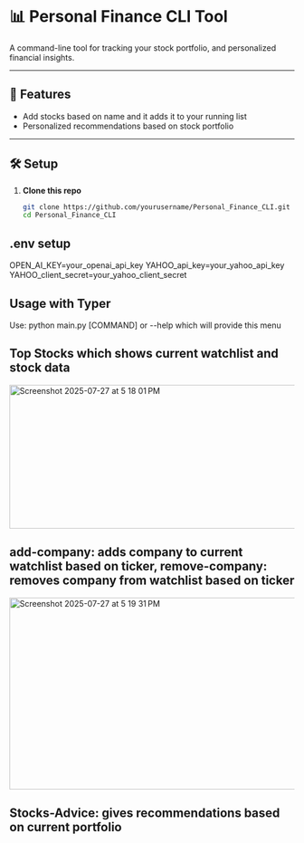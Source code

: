 # 📊 Personal Finance CLI Tool

A command-line tool for tracking your stock portfolio, and personalized financial insights.

---

## 🚀 Features

- Add stocks based on name and it adds it to your running list
- Personalized recommendations based on stock portfolio



---

## 🛠️ Setup

1. **Clone this repo**  
   ```bash
   git clone https://github.com/yourusername/Personal_Finance_CLI.git
   cd Personal_Finance_CLI


## .env setup
OPEN_AI_KEY=your_openai_api_key
YAHOO_api_key=your_yahoo_api_key
YAHOO_client_secret=your_yahoo_client_secret

## Usage with Typer
Use:
python main.py [COMMAND] or --help which will provide this menu


## Top Stocks which shows current watchlist and stock data
<img width="574" height="254" alt="Screenshot 2025-07-27 at 5 18 01 PM" src="https://github.com/user-attachments/assets/9fb3195a-baf6-406a-8c77-a112040fbf1e" />

## add-company: adds company to current watchlist based on ticker, remove-company: removes company from watchlist based on ticker
<img width="570" height="339" alt="Screenshot 2025-07-27 at 5 19 31 PM" src="https://github.com/user-attachments/assets/b6d0910f-285a-493c-b7c5-a40535b7daf8" />

## Stocks-Advice: gives recommendations based on current portfolio
